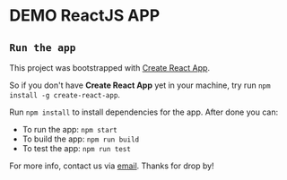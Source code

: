 # DEMO **ReactJS** APP

## `Run the app`

This project was bootstrapped with [Create React App](https://github.com/facebookincubator/create-react-app).

So if you don't have **Create React App** yet in your machine, try run `npm install -g create-react-app`.

Run `npm install` to install dependencies for the app. After done you can:
- To run the app: `npm start`
- To build the app: `npm run build`
- To test the app: `npm run test`

For more info, contact us via [email](mailto:giangdao@success-ss.com.vn). Thanks for drop by!